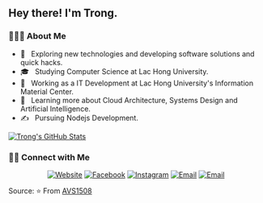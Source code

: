 <h2> Hey there! I'm Trong.</h2>

<h3> 👨🏻‍💻 About Me </h3>

- 🤔 &nbsp; Exploring new technologies and developing software solutions and quick hacks.
- 🎓 &nbsp; Studying Computer Science at Lac Hong University.
- 💼 &nbsp; Working as a IT Development at Lac Hong University's Information Material Center.
- 🌱 &nbsp; Learning more about Cloud Architecture, Systems Design and Artificial Intelligence.
- ✍️ &nbsp; Pursuing Nodejs Development.



[![Trong's GitHub Stats](https://github-readme-stats.vercel.app/api?username=tronginc&show_icons=true&count_private=true)](https://github.com/tronginc)

<h3> 🤝🏻 Connect with Me </h3>

<p align="center">
<a href="https://www.trongnc.com/"><img alt="Website" src="https://img.shields.io/badge/Website-www.tronginc.com-blue?style=flat-square&logo=google-chrome"></a>
<a href="https://www.facebook.com/tronginc"><img alt="Facebook" src="https://img.shields.io/badge/Facebook-Trọng%20Công%20Nguyễn-blue?style=flat-square&logo=facebook"></a>
<a href="https://www.instagram.com/tronginc/"><img alt="Instagram" src="https://img.shields.io/badge/Instagram-tronginc-blue?style=flat-square&logo=instagram"></a>
<a href="mailto:tronginc@gmail.com"><img alt="Email" src="https://img.shields.io/badge/Email-tronginc@gmail.com-blue?style=flat-square&logo=gmail"></a>
<a href="mailto:trongnc@lhu.edu.vn"><img alt="Email" src="https://img.shields.io/badge/Email-trongnc@lhu.edu.vn-green?style=flat-square&logo=gmail"></a>
</p>

Source:
⭐️ From [AVS1508](https://github.com/AVS1508)
